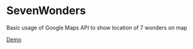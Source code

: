 # SevenWonders
Basic usage of Google Maps API to show location of 7 wonders on map

<a href="https://aniketsinha.github.io/SevenWonders/">Demo</a>
